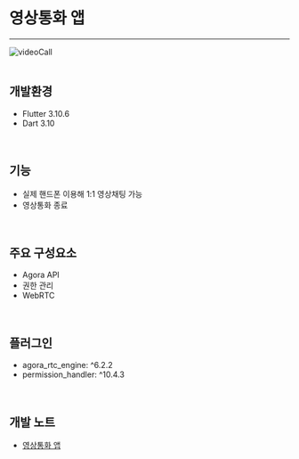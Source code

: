 # 영상통화 앱
---
![videoCall](https://img1.daumcdn.net/thumb/R900x0/?scode=mtistory2&fname=https%3A%2F%2Fblog.kakaocdn.net%2Fdn%2FbZRnSl%2Fbtsqvjziks4%2FdqukwjVZHd12krR3XRm7WK%2Fimg.png)  
<br>

## 개발환경
- Flutter 3.10.6  
- Dart 3.10
<br>

## 기능
- 실제 핸드폰 이용해 1:1 영상채팅 가능
- 영상통화 종료
<br>

## 주요 구성요소
- Agora API
- 권한 관리
- WebRTC
<br>

## 플러그인
- agora_rtc_engine: ^6.2.2
- permission_handler: ^10.4.3
<br>

## 개발 노트
- [영상통화 앱](https://damio.tistory.com/136)
<br>
